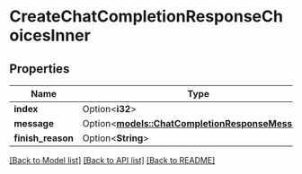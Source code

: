 # CreateChatCompletionResponseChoicesInner

## Properties

Name | Type | Description | Notes
------------ | ------------- | ------------- | -------------
**index** | Option<**i32**> |  | [optional]
**message** | Option<[**models::ChatCompletionResponseMessage**](ChatCompletionResponseMessage.md)> |  | [optional]
**finish_reason** | Option<**String**> |  | [optional]

[[Back to Model list]](../README.md#documentation-for-models) [[Back to API list]](../README.md#documentation-for-api-endpoints) [[Back to README]](../README.md)


